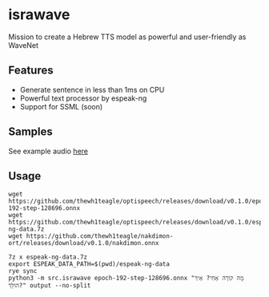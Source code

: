 # israwave

Mission to create a Hebrew TTS model as powerful and user-friendly as WaveNet

## Features

- Generate sentence in less than 1ms on CPU
- Powerful text processor by espeak-ng
- Support for SSML (soon)

## Samples

See example audio [here](https://github.com/thewh1teagle/israwave/releases/download/v0.1.0/israwave.wav)

## Usage

```console
wget https://github.com/thewh1teagle/optispeech/releases/download/v0.1.0/epoch-192-step-128696.onnx
wget https://github.com/thewh1teagle/optispeech/releases/download/v0.1.0/espeak-ng-data.7z
wget https://github.com/thewh1teagle/nakdimon-ort/releases/download/v0.1.0/nakdimon.onnx

7z x espeak-ng-data.7z
export ESPEAK_DATA_PATH=$(pwd)/espeak-ng-data
rye sync
python3 -m src.israwave epoch-192-step-128696.onnx "מָה קוֹרֶה אָחִי? אֵיךְ הוֹלֵךְ?" output --no-split
```
